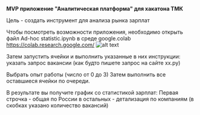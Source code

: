**MVP приложение "Аналитическая платформа" для хакатона ТМК**

Цель - создать инструмент для анализа рынка зарплат

Чтобы посмотреть возможности приложения, необходимо открыть файл Ad-hoc statistic.ipynb в среде google.colab
https://colab.research.google.com/
![alt text](image.png)

Затем запустить ячейки и выполнить указанные в них инструкции:
указать запрос вакансии (как будто пишете запрос на сайте хх.ру)

Выбрать опыт работы (число от 0 до 3)
Затем выполнить все оставшиеся ячейки по очереди.

В результате вы получите график со статистикой зарплат:
Первая строчка - общая по России
в остальных - детализация по компаниям (в скобках указано количество вакансий)
